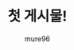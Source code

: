 ---
layout: post                        # 레이아웃 
title:  첫 게시물!                    # 포스트의 제목 
author: mure96                      # 포스트의 작성자 
categories: [ issue ]               # 포스트의 카테고리들 
# tags: [devlog]                    # 포스트의 테그들 
# image: assets/images/11.jpg       # 이미지 featured 가 true일 경우 필수로 들어가야함! 
# featured: true                    # 메인 페이지의 featured 영역에 보여질지 여부 
#hidden: false                      # All Stories에서 숨길지 여부 
#rating: 4.5                        # 포스트의 별점 
toc: true
last_modified_at: 2023-05-22 18:08  # 수정시간 
---